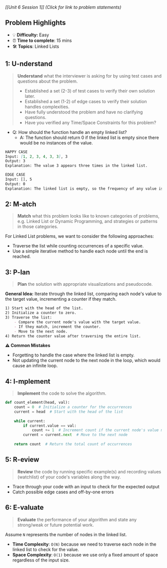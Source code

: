 *[[Unit 6 Session 1]] (Click for link to problem statements)*

## Problem Highlights

* 💡 **Difficulty:** Easy
* ⏰ **Time to complete**: 15 mins
* 🛠️ **Topics**: Linked Lists
    
## 1: U-nderstand
 
> **Understand** what the interviewer is asking for by using test cases and questions about the problem.
> - Established a set (2-3) of test cases to verify their own solution later.
> - Established a set (1-2) of edge cases to verify their solution handles complexities.
> - Have fully understood the problem and have no clarifying questions.
> - Have you verified any Time/Space Constraints for this problem?

- Q: How should the function handle an empty linked list?
    - A: The function should return 0 if the linked list is empty since there would be no instances of the value.

```markdown
HAPPY CASE
Input: [1, 2, 3, 4, 3, 3], 3
Output: 3
Explanation: The value 3 appears three times in the linked list.

EDGE CASE
Input: [], 5
Output: 0
Explanation: The linked list is empty, so the frequency of any value is 0.
```

## 2: M-atch

> **Match** what this problem looks like to known categories of problems, e.g. Linked List or Dynamic Programming, and strategies or patterns in those categories.

For Linked List problems, we want to consider the following approaches:

- Traverse the list while counting occurrences of a specific value.
- Use a simple iterative method to handle each node until the end is reached.

## 3: P-lan

> **Plan** the solution with appropriate visualizations and pseudocode.

**General Idea:** Iterate through the linked list, comparing each node's value to the target value, incrementing a counter if they match.

```markdown
1) Start with the head of the list.
2) Initialize a counter to zero.
3) Traverse the list:
    - Compare the current node's value with the target value.
    - If they match, increment the counter.
    - Move to the next node.
4) Return the counter value after traversing the entire list.
```

**⚠️ Common Mistakes**

- Forgetting to handle the case where the linked list is empty.
- Not updating the current node to the next node in the loop, which would cause an infinite loop.

## 4: I-mplement

> **Implement** the code to solve the algorithm.

```python
def count_element(head, val):
    count = 0  # Initialize a counter for the occurrences
    current = head  # Start with the head of the list
    
    while current:
        if current.value == val:
            count += 1  # Increment count if the current node's value matches val
        current = current.next  # Move to the next node
    
    return count  # Return the total count of occurrences
```
  
## 5: R-eview

> **Review** the code by running specific example(s) and recording values (watchlist) of your code's variables along the way.

- Trace through your code with an input to check for the expected output
- Catch possible edge cases and off-by-one errors

## 6: E-valuate

> **Evaluate** the performance of your algorithm and state any strong/weak or future potential work.

Assume `N` represents the number of nodes in the linked list.

* **Time Complexity**: `O(N)` because we need to traverse each node in the linked list to check for the value.
* **Space Complexity**: `O(1)` because we use only a fixed amount of space regardless of the input size.
